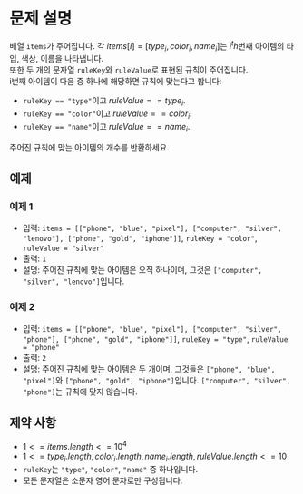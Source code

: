 # 문제 설명

배열 `items`가 주어집니다. 각 $`items[i] = [type_i, color_i, name_i]`$는 $i^th$번째 아이템의 타입, 색상, 이름을 나타냅니다.  
또한 두 개의 문자열 `ruleKey`와 `ruleValue`로 표현된 규칙이 주어집니다.  
i번째 아이템이 다음 중 하나에 해당하면 규칙에 맞는다고 합니다:

- `ruleKey == "type"`이고 $`ruleValue == type_i`$.
- `ruleKey == "color"`이고 $`ruleValue == color_i`$.
- `ruleKey == "name"`이고 $`ruleValue == name_i`$.

주어진 규칙에 맞는 아이템의 개수를 반환하세요.

## 예제

### 예제 1

- 입력: `items = [["phone", "blue", "pixel"], ["computer", "silver", "lenovo"], ["phone", "gold", "iphone"]]`, `ruleKey = "color"`, `ruleValue = "silver"`
- 출력: `1`
- 설명: 주어진 규칙에 맞는 아이템은 오직 하나이며, 그것은 `["computer", "silver", "lenovo"]`입니다.

### 예제 2

- 입력: `items = [["phone", "blue", "pixel"], ["computer", "silver", "phone"], ["phone", "gold", "iphone"]]`, `ruleKey = "type"`, `ruleValue = "phone"`
- 출력: `2`
- 설명: 주어진 규칙에 맞는 아이템은 두 개이며, 그것들은 `["phone", "blue", "pixel"]`와 `["phone", "gold", "iphone"]`입니다. `["computer", "silver", "phone"]`는 규칙에 맞지 않습니다.

## 제약 사항

- $`1 <= items.length <= 10^4`$
- $`1 <= type_i.length, color_i.length, name_i.length, ruleValue.length <= 10`$
- `ruleKey`는 `"type"`, `"color"`, `"name"` 중 하나입니다.
- 모든 문자열은 소문자 영어 문자로만 구성됩니다.
